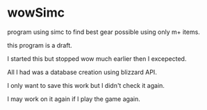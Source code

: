 # wowSimc
program using simc to find best gear possible using only m+ items.

this program is a draft.

I started this but stopped wow much earlier then I excepected.

All I had was a database creation using blizzard API.

I only want to save this work but I didn't check it again.

I may work on it again if I play the game again.

